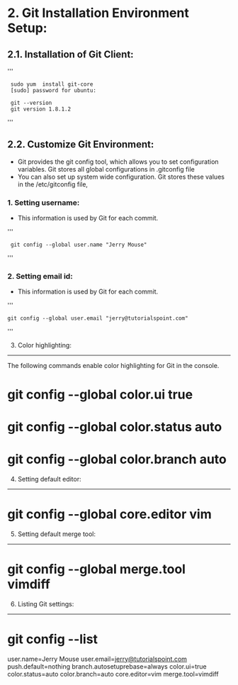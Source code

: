 
# 2. Git Installation  Environment Setup:


## 2.1. Installation of Git Client:

   '''
   
     sudo yum  install git-core
     [sudo] password for ubuntu:

     git --version
     git version 1.8.1.2
 '''

## 2.2. Customize Git Environment:

+ Git provides the git config tool, which allows you to set configuration variables. Git stores all global configurations in .gitconfig file
+ You can also set up system wide configuration. Git stores these values in the /etc/gitconfig file,


### 1. Setting username:

+ This information is used by Git for each commit.
 
 '''
 
 
     git config --global user.name "Jerry Mouse"
  '''

### 2. Setting email id:

+ This information is used by Git for each commit.

 '''
 
    git config --global user.email "jerry@tutorialspoint.com"
 
 '''

3. Color highlighting:
--------------------
The following commands enable color highlighting for Git in the console.

# git config --global color.ui true
# git config --global color.status auto
# git config --global color.branch auto



4. Setting default editor:
---------------------------
# git config --global core.editor vim



5. Setting default merge tool:
-------------------------------
# git config --global merge.tool vimdiff


6. Listing Git settings:
-------------------------

# git config --list

user.name=Jerry Mouse
user.email=jerry@tutorialspoint.com
push.default=nothing
branch.autosetuprebase=always
color.ui=true
color.status=auto
color.branch=auto
core.editor=vim
merge.tool=vimdiff

